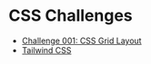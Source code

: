 # CSS Challenges

- [Challenge 001: CSS Grid Layout](challenge-001/README.md)
- [Tailwind CSS](challenge-002/README.md)
